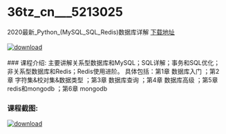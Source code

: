 # 36tz_cn___5213025
2020最新_Python_(MySQL_SQL_Redis)数据库详解
[下载地址](http://www.36tz.cn/article/5213025 "下载地址")
<br/></br>[![download](http://36tz.cn/muke_img/2020_05_2-73-300x172.png "下载地址")](http://www.36tz.cn/article/5213025 "下载地址")
<br/></br>### 课程介绍:
主要讲解关系型数据库和MySQL；SQL详解；事务和SQL优化；非关系型数据库和Redis；Redis使用进阶。
具体包括：第1章 数据库入门 ；第2章 字符集&校对集&数据类型 ；第3章 数据库查询 ；第4章 数据库高级 ；第5章 redis和mongodb ；第6章 mongodb

### 课程截图:
[![download](http://36tz.cn/muke_img/2020_05_1-78.png "下载地址")](http://www.36tz.cn/article/5213025 "下载地址")

